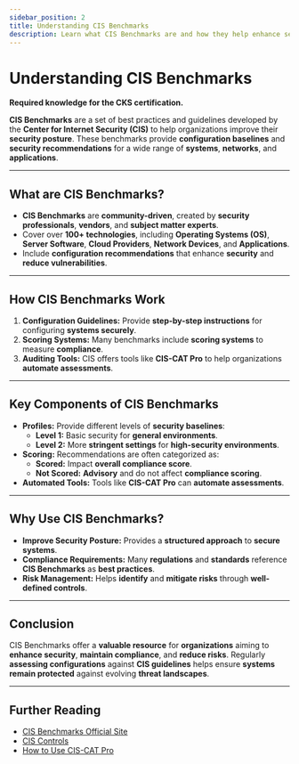 ```yaml
---
sidebar_position: 2
title: Understanding CIS Benchmarks
description: Learn what CIS Benchmarks are and how they help enhance security best practices for systems, networks, and applications.
---
```


# Understanding CIS Benchmarks

**Required knowledge for the CKS certification.**

**CIS Benchmarks** are a set of best practices and guidelines developed by the **Center for Internet Security (CIS)** to help organizations improve their **security posture**. These benchmarks provide **configuration baselines** and **security recommendations** for a wide range of **systems**, **networks**, and **applications**.

---

## What are CIS Benchmarks?

- **CIS Benchmarks** are **community-driven**, created by **security professionals**, **vendors**, and **subject matter experts**.
- Cover over **100+ technologies**, including **Operating Systems (OS)**, **Server Software**, **Cloud Providers**, **Network Devices**, and **Applications**.
- Include **configuration recommendations** that enhance **security** and **reduce vulnerabilities**.

---

## How CIS Benchmarks Work

1. **Configuration Guidelines:** Provide **step-by-step instructions** for configuring **systems securely**.
2. **Scoring Systems:** Many benchmarks include **scoring systems** to measure **compliance**.
3. **Auditing Tools:** CIS offers tools like **CIS-CAT Pro** to help organizations **automate assessments**.

---

## Key Components of CIS Benchmarks

- **Profiles:** Provide different levels of **security baselines**:
  - **Level 1:** Basic security for **general environments**.
  - **Level 2:** More **stringent settings** for **high-security environments**.
- **Scoring:** Recommendations are often categorized as:
  - **Scored:** Impact **overall compliance score**.
  - **Not Scored:** **Advisory** and do not affect **compliance scoring**.
- **Automated Tools:** Tools like **CIS-CAT Pro** can **automate assessments**.

---

## Why Use CIS Benchmarks?

- **Improve Security Posture:** Provides a **structured approach** to **secure systems**.
- **Compliance Requirements:** Many **regulations** and **standards** reference **CIS Benchmarks** as **best practices**.
- **Risk Management:** Helps **identify** and **mitigate risks** through **well-defined controls**.

---

## Conclusion

CIS Benchmarks offer a **valuable resource** for **organizations** aiming to **enhance security**, **maintain compliance**, and **reduce risks**. Regularly **assessing configurations** against **CIS guidelines** helps ensure **systems remain protected** against evolving **threat landscapes**.

---

## Further Reading

- [CIS Benchmarks Official Site](https://www.cisecurity.org/cis-benchmarks)
- [CIS Controls](https://www.cisecurity.org/controls/)
- [How to Use CIS-CAT Pro](https://www.cisecurity.org/cybersecurity-tools/cis-cat-pro)
